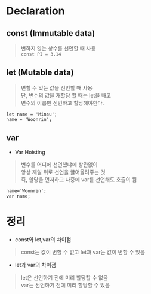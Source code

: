 # Declaration

## const (Immutable data)
> 변하지 않는 상수를 선언할 때 사용  
 `const PI = 3.14`

## let (Mutable  data)
> 변할 수 있는 값을 선언할 때 사용  
  단, 변수의 값을 재할당 할 때는 let을 빼고  
  변수의 이름만 선언하고 할당해야한다.
```
let name = 'Minsu';
name = 'Woonrin';
```

## var
* Var Hoisting
> 변수를 어디에 선언했냐에 상관없이  
  항상 제일 위로 선언을 끌어올려주는 것  
  즉, 할당을 먼저하고 나중에 var를 선언해도 호출이 됨
```
name='Woonrin';
var name;
```

# 정리
* const와 let,var의 차이점
> const는 값이 변할 수 없고 let과 var는 값이 변할 수 있음

* let과 var의 차이점
> let은 선언하기 전에 미리 할당할 수 없음  
  var는 선언하기 전에 미리 할당할 수 있음
